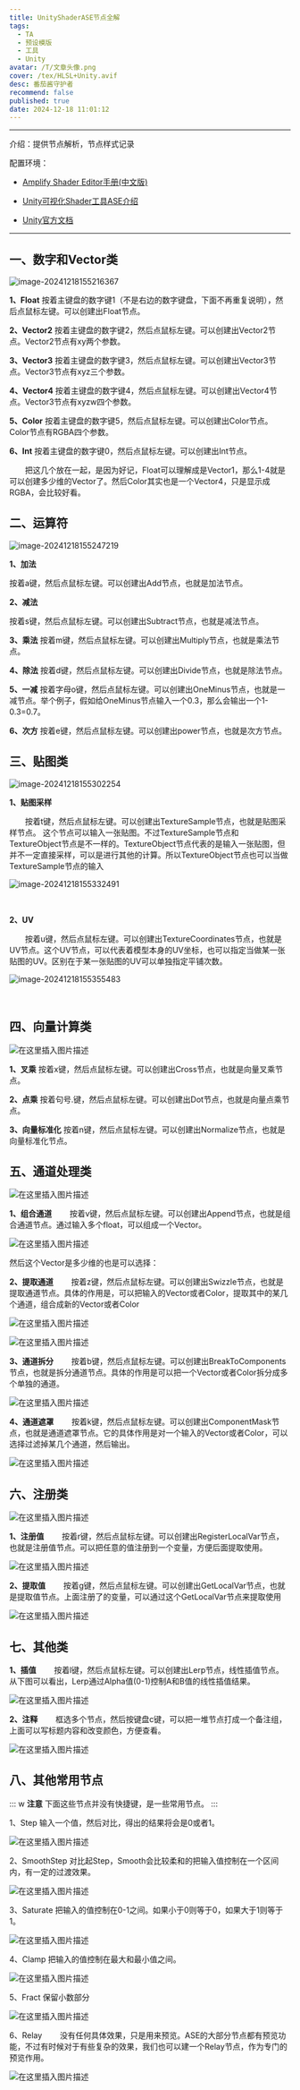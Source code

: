 ```yaml
---
title: UnityShaderASE节点全解
tags:
  - TA
  - 预设模版
  - 工具
  - Unity
avatar: /T/文章头像.png
cover: /tex/HLSL+Unity.avif
desc: 番茄酱守护者
recommend: false
published: true
date: 2024-12-18 11:01:12
---
```


---

介绍：提供节点解析，节点样式记录



配置环境：

- [Amplify Shader Editor手册(中文版)](https://blog.csdn.net/DebuggerPrisonBreak/article/details/85863719)
- [Unity可视化Shader工具ASE介绍](https://blog.csdn.net/liweizhao/article/details/133780486)

- [Unity官方文档](https://docs.unity.cn/cn/2022.3/Manual/SL-PropertiesInPrograms.html)

---

## 一、数字和Vector类

 ![image-20241218155216367](/Blog/2024-12/image-20241218155216367.avif)

**1、Float**
按着主键盘的数字键1（不是右边的数字键盘，下面不再重复说明），然后点鼠标左键。可以创建出Float节点。

**2、Vector2**
按着主键盘的数字键2，然后点鼠标左键。可以创建出Vector2节点。Vector2节点有xy两个参数。

**3、Vector3**
按着主键盘的数字键3，然后点鼠标左键。可以创建出Vector3节点。Vector3节点有xyz三个参数。

**4、Vector4**
按着主键盘的数字键4，然后点鼠标左键。可以创建出Vector4节点。Vector3节点有xyzw四个参数。

**5、Color**
按着主键盘的数字键5，然后点鼠标左键。可以创建出Color节点。Color节点有RGBA四个参数。

**6、Int**
按着主键盘的数字键0，然后点鼠标左键。可以创建出Int节点。

  把这几个放在一起，是因为好记，Float可以理解成是Vector1，那么1-4就是可以创建多少维的Vector了。然后Color其实也是一个Vector4，只是显示成RGBA，会比较好看。

## 二、运算符

![image-20241218155247219](/Blog/2024-12/image-20241218155247219.avif)

**1、加法**

按着a键，然后点鼠标左键。可以创建出Add节点，也就是加法节点。

**2、减法**

按着s键，然后点鼠标左键。可以创建出Subtract节点，也就是减法节点。

**3、乘法**
按着m键，然后点鼠标左键。可以创建出Multiply节点，也就是乘法节点。

**4、除法**
按着d键，然后点鼠标左键。可以创建出Divide节点，也就是除法节点。

**5、一减**
按着字母o键，然后点鼠标左键。可以创建出OneMinus节点，也就是一减节点。举个例子，假如给OneMinus节点输入一个0.3，那么会输出一个1-0.3=0.7。

**6、次方**
按着e键，然后点鼠标左键。可以创建出power节点，也就是次方节点。

## 三、贴图类

![image-20241218155302254](/Blog/2024-12/image-20241218155302254.avif)

**1、贴图采样**

  按着t键，然后点鼠标左键。可以创建出TextureSample节点，也就是贴图采样节点。 这个节点可以输入一张贴图。不过TextureSample节点和TextureObject节点是不一样的。TextureObject节点代表的是输入一张贴图，但并不一定直接采样，可以是进行其他的计算。所以TextureObject节点也可以当做TextureSample节点的输入

![image-20241218155332491](/Blog/2024-12/image-20241218155332491.avif)

<br>

**2、UV**

  按着u键，然后点鼠标左键。可以创建出TextureCoordinates节点，也就是UV节点。这个UV节点，可以代表着模型本身的UV坐标，也可以指定当做某一张贴图的UV。区别在于某一张贴图的UV可以单独指定平铺次数。

![image-20241218155355483](/Blog/2024-12/image-20241218155355483.avif)

<br>

## 四、向量计算类

![在这里插入图片描述](/Blog/2024-12/318276353b2a2dda557d662d1b5b5324.avif)

**1、叉乘**
按着x键，然后点鼠标左键。可以创建出Cross节点，也就是向量叉乘节点。

**2、点乘**
按着句号.键，然后点鼠标左键。可以创建出Dot节点，也就是向量点乘节点。

**3、向量标准化**
按着n键，然后点鼠标左键。可以创建出Normalize节点，也就是向量标准化节点。

## 五、通道处理类

![在这里插入图片描述](/Blog/2024-12/37426e339876edebd1a0af9b9d377835.avif)

**1、组合通道**
  按着v键，然后点鼠标左键。可以创建出Append节点，也就是组合通道节点。通过输入多个float，可以组成一个Vector。

![在这里插入图片描述](/Blog/2024-12/98e5940e5acdf4a8213f528637b8f8ad.avif)


然后这个Vector是多少维的也是可以选择：

**2、提取通道**
  按着z键，然后点鼠标左键。可以创建出Swizzle节点，也就是提取通道节点。具体的作用是，可以把输入的Vector或者Color，提取其中的某几个通道，组合成新的Vector或者Color

![在这里插入图片描述](/Blog/2024-12/ef4d9d800eed1722ad29b2db0b7888b7.avif)

![在这里插入图片描述](/Blog/2024-12/0d29f3774ac32d19379e25fda3af0474.avif)

**3、通道拆分**
  按着b键，然后点鼠标左键。可以创建出BreakToComponents节点，也就是拆分通道节点。具体的作用是可以把一个Vector或者Color拆分成多个单独的通道。

![在这里插入图片描述](/Blog/2024-12/ed7325d6d4a2b855b3302fafd7534eeb.avif)

**4、通道遮罩**
  按着k键，然后点鼠标左键。可以创建出ComponentMask节点，也就是通道遮罩节点。它的具体作用是对一个输入的Vector或者Color，可以选择过滤掉某几个通道，然后输出。

![在这里插入图片描述](/Blog/2024-12/914eebb42106b70fbc0ba31d408a73d6.avif)

## 六、注册类

![在这里插入图片描述](/Blog/2024-12/58458f5a1dd89c67a94238e0eb8155f8.avif)

**1、注册值**
  按着r键，然后点鼠标左键。可以创建出RegisterLocalVar节点，也就是注册值节点。可以把任意的值注册到一个变量，方便后面提取使用。

![在这里插入图片描述](/Blog/2024-12/37f98fcbf67ee899b4d72c23c647ff65.avif)

**2、提取值**
  按着g键，然后点鼠标左键。可以创建出GetLocalVar节点，也就是提取值节点。上面注册了的变量，可以通过这个GetLocalVar节点来提取使用

![在这里插入图片描述](/Blog/2024-12/d9cb292a95cf3906f512b41c74842cd7.avif)

## 七、其他类

**1、插值**
  按着l键，然后点鼠标左键。可以创建出Lerp节点，线性插值节点。从下图可以看出，Lerp通过Alpha值(0-1)控制A和B值的线性插值结果。

![在这里插入图片描述](/Blog/2024-12/bd43cc1259052b390b2147cd0b1051f3.avif)

**2、注释**
  框选多个节点，然后按键盘c键，可以把一堆节点打成一个备注组，上面可以写标题内容和改变颜色，方便查看。

![在这里插入图片描述](/Blog/2024-12/65cdb4af06dad3ee858af4ee98a51a16.avif)

## 八、其他常用节点

::: w
**注意**
下面这些节点并没有快捷键，是一些常用节点。
:::

1、Step
输入一个值，然后对比，得出的结果将会是0或者1。

![在这里插入图片描述](/Blog/2024-12/d64f3eaca8e0d72fb410c83d8e6febc9.avif)

2、SmoothStep
对比起Step，Smooth会比较柔和的把输入值控制在一个区间内，有一定的过渡效果。

![在这里插入图片描述](/Blog/2024-12/abb9e403bd8b90df8018df444607a6b4.avif)

3、Saturate
把输入的值控制在0-1之间。如果小于0则等于0，如果大于1则等于1。

![在这里插入图片描述](/Blog/2024-12/172784c6420b4f505e8f9d1976c70c00.avif)

4、Clamp
把输入的值控制在最大和最小值之间。

![在这里插入图片描述](/Blog/2024-12/fe87dceee47661dd59a4008120bcdd2f.avif)

5、Fract
保留小数部分

![在这里插入图片描述](/Blog/2024-12/140211eee9ec8f87c7b9129c25c81650.avif)

6、Relay
  没有任何具体效果，只是用来预览。ASE的大部分节点都有预览功能，不过有时候对于有些复杂的效果，我们也可以建一个Relay节点，作为专门的预览作用。

![在这里插入图片描述](/Blog/2024-12/e301f6f7b8622bb55b1edf17c080e144.avif)

